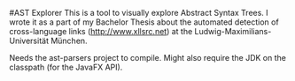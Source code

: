 #AST Explorer
This is a tool to visually explore Abstract Syntax Trees. I wrote it as a part of my Bachelor Thesis about the automated detection of cross-language links (http://www.xllsrc.net) at the Ludwig-Maximilians-Universität München.


Needs the ast-parsers project to compile. Might also require the JDK on the classpath (for the JavaFX API).
